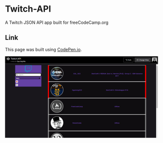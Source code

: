 # Twitch-API

A Twitch JSON API app built for freeCodeCamp.org
## Link
This page was built using [CodePen.io](https://codepen.io/tue41582/full/Zxbapg/).

![Alt text](https://github.com/guo-jing-wu/Twitch-API/blob/master/Twitch.PNG?raw=true)
